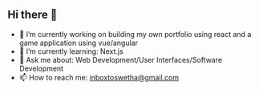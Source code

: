 ## Hi there 👋
- 🔭 I’m currently working on building my own portfolio using react and a game application using vue/angular
- 🌱 I’m currently learning: Next.js
- 💬 Ask me about: Web Development/User Interfaces/Software Development
- 📫 How to reach me: inboxtoswetha@gmail.com

<!--
**swetha-pandari/swetha-pandari** is a ✨ _special_ ✨ repository because its `README.md` (this file) appears on your GitHub profile.

Here are some ideas to get you started:

- 🔭 I’m currently working on ...
- 🌱 I’m currently learning ...
- 👯 I’m looking to collaborate on ...
- 🤔 I’m looking for help with ...
- 💬 Ask me about ...
- 📫 How to reach me: ...
- 😄 Pronouns: ...
- ⚡ Fun fact: ...
-->

